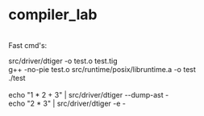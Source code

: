 # compiler_lab
<br />
Fast cmd's:

src/driver/dtiger -o test.o test.tig<br />
g++ -no-pie test.o src/runtime/posix/libruntime.a -o test<br />
./test <br />
<br />
echo "1 * 2 + 3" | src/driver/dtiger  --dump-ast -<br />
echo "2 * 3" | src/driver/dtiger  -e -<br />
